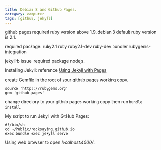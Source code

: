 ```yaml
---
title: Debian 8 and Github Pages.
category: computer
tags: [github, jekyll]
---
```


github pages required ruby version above 1.9. debian 8 default ruby version is 2.1.

required package: ruby2.1 ruby ruby2.1-dev ruby-dev bundler rubygems-integration

jekyllrb issue: required package nodejs.

Installing Jekyll: reference [Using Jekyll with Pages](https://help.github.com/articles/using-jekyll-with-pages/)

create Gemfile in the root of your github pages working copy.

```text
source 'https://rubygems.org'
gem 'github-pages'
```

change directory to your github pages working copy then run `bundle install`.

My script to run Jekyll with GitHub Pages:

```term
#!/bin/sh
cd ~/Public/rocksaying.github.io
exec bundle exec jekyll serve
```

Using web browser to open *localhost:4000/*.
